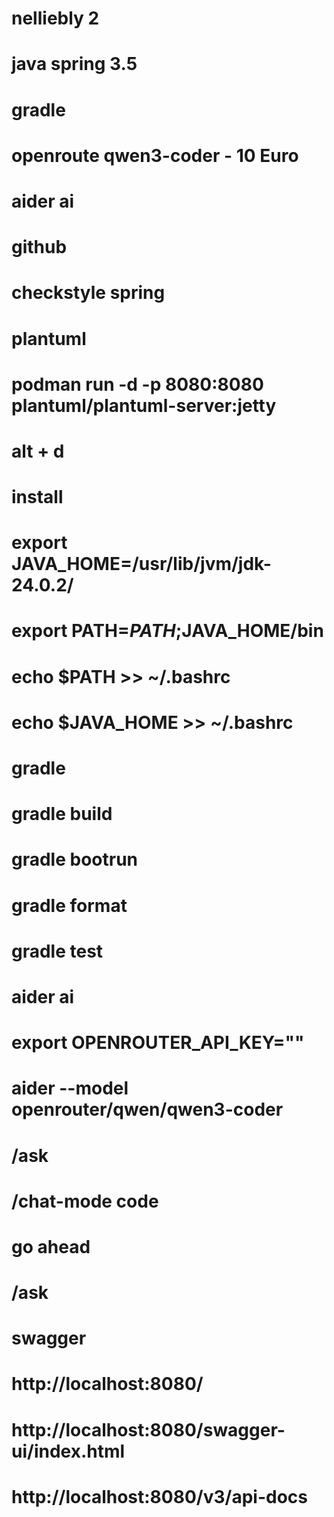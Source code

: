 # nelliebly 2
# java spring 3.5
# gradle
# openroute qwen3-coder - 10 Euro
# aider ai
# github
# checkstyle spring

# plantuml
# podman run -d -p 8080:8080 plantuml/plantuml-server:jetty
# alt + d 


# install
# export JAVA_HOME=/usr/lib/jvm/jdk-24.0.2/
# export PATH=$PATH;$JAVA_HOME/bin

# echo $PATH >> ~/.bashrc
# echo $JAVA_HOME >> ~/.bashrc

# gradle
# gradle build
# gradle bootrun
# gradle format
# gradle test

# aider ai
# export OPENROUTER_API_KEY=""
# aider --model openrouter/qwen/qwen3-coder
# /ask
# /chat-mode code
# go ahead
# /ask


# swagger
# http://localhost:8080/
# http://localhost:8080/swagger-ui/index.html
# http://localhost:8080/v3/api-docs